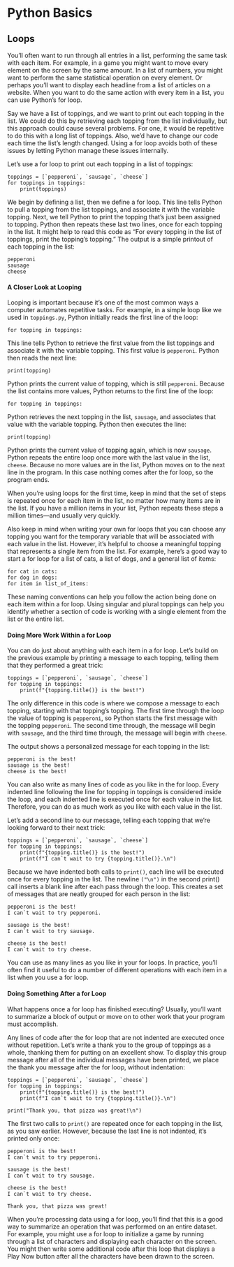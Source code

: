 # Python Basics

## Loops
You’ll often want to run through all entries in a list, performing the same task with each item. For example, in a game you might want to move every element on the screen by the same amount. In a list of numbers, you might want to perform the same statistical operation on every element. Or perhaps you’ll want to display each headline from a list of articles on a website. When you want to do the same action with every item in a list, you can use Python’s for loop.

Say we have a list of toppings, and we want to print out each topping in the list. We could do this by retrieving each topping from the list individually, but this approach could cause several problems. For one, it would be repetitive to do this with a long list of toppings. Also, we’d have to change our code each time the list’s length changed. Using a for loop avoids both of these issues by letting Python manage these issues internally.

Let’s use a for loop to print out each topping in a list of toppings:

```
toppings = [`pepperoni`, `sausage`, `cheese`]
for toppings in toppings:
    print(toppings)
```
    
We begin by defining a list, then we define a for loop. This line tells Python to pull a topping from the list toppings, and associate it with the variable topping. Next, we tell Python to print the topping that’s just been assigned to topping. Python then repeats these last two lines, once for each topping in the list. It might help to read this code as “For every topping in the list of toppings, print the topping’s topping.” The output is a simple printout of each topping in the list:

```
pepperoni
sausage
cheese
```

#### A Closer Look at Looping
Looping is important because it’s one of the most common ways a computer automates repetitive tasks. For example, in a simple loop like we used in `toppings.py`, Python initially reads the first line of the loop:

```
for topping in toppings:
```

This line tells Python to retrieve the first value from the list toppings and associate it with the variable topping. This first value is `pepperoni`. Python then reads the next line:

```
print(topping)
```

Python prints the current value of topping, which is still `pepperoni`. Because the list contains more values, Python returns to the first line of the loop:

```
for topping in toppings:
```

Python retrieves the next topping in the list, `sausage`, and associates that value with the variable topping. Python then executes the line:

```
print(topping)
```

Python prints the current value of topping again, which is now `sausage`. Python repeats the entire loop once more with the last value in the list, `cheese`. Because no more values are in the list, Python moves on to the next line in the program. In this case nothing comes after the for loop, so the program ends.

When you’re using loops for the first time, keep in mind that the set of steps is repeated once for each item in the list, no matter how many items are in the list. If you have a million items in your list, Python repeats these steps a million times—and usually very quickly.

Also keep in mind when writing your own for loops that you can choose any topping you want for the temporary variable that will be associated with each value in the list. However, it’s helpful to choose a meaningful topping that represents a single item from the list. For example, here’s a good way to start a for loop for a list of cats, a list of dogs, and a general list of items:

```
for cat in cats:
for dog in dogs:
for item in list_of_items:
```

These naming conventions can help you follow the action being done on each item within a for loop. Using singular and plural toppings can help you identify whether a section of code is working with a single element from the list or the entire list.

#### Doing More Work Within a for Loop
You can do just about anything with each item in a for loop. Let’s build on the previous example by printing a message to each topping, telling them that they performed a great trick:

```
toppings = [`pepperoni`, `sausage`, `cheese`]
for topping in toppings:
    print(f"{topping.title()} is the best!")
```

The only difference in this code is where we compose a message to each topping, starting with that topping’s topping. The first time through the loop the value of topping is `pepperoni`, so Python starts the first message with the topping `pepperoni`. The second time through, the message will begin with `sausage`, and the third time through, the message will begin with `cheese`.

The output shows a personalized message for each topping in the list:

```
pepperoni is the best!
sausage is the best!
cheese is the best!
```

You can also write as many lines of code as you like in the for loop. Every indented line following the line for topping in toppings is considered inside the loop, and each indented line is executed once for each value in the list. Therefore, you can do as much work as you like with each value in the list.

Let’s add a second line to our message, telling each topping that we’re looking forward to their next trick:

```
toppings = [`pepperoni`, `sausage`, `cheese`]
for topping in toppings:
    print(f"{topping.title()} is the best!")
    print(f"I can`t wait to try {topping.title()}.\n")
```

Because we have indented both calls to `print()`, each line will be executed once for every topping in the list. The newline `("\n")` in the second print() call inserts a blank line after each pass through the loop. This creates a set of messages that are neatly grouped for each person in the list:

```
pepperoni is the best!
I can`t wait to try pepperoni.

sausage is the best!
I can`t wait to try sausage.

cheese is the best!
I can`t wait to try cheese.
```

You can use as many lines as you like in your for loops. In practice, you’ll often find it useful to do a number of different operations with each item in a list when you use a for loop.

#### Doing Something After a for Loop
What happens once a for loop has finished executing? Usually, you’ll want to summarize a block of output or move on to other work that your program must accomplish.

Any lines of code after the for loop that are not indented are executed once without repetition. Let’s write a thank you to the group of toppings as a whole, thanking them for putting on an excellent show. To display this group message after all of the individual messages have been printed, we place the thank you message after the for loop, without indentation:

```
toppings = [`pepperoni`, `sausage`, `cheese`]
for topping in toppings:
    print(f"{topping.title()} is the best!")
    print(f"I can`t wait to try {topping.title()}.\n")

print("Thank you, that pizza was great!\n")
```

The first two calls to `print()` are repeated once for each topping in the list, as you saw earlier. However, because the last line is not indented, it’s printed only once:

```
pepperoni is the best!
I can`t wait to try pepperoni.

sausage is the best!
I can`t wait to try sausage.

cheese is the best!
I can`t wait to try cheese.

Thank you, that pizza was great!
```

When you’re processing data using a for loop, you’ll find that this is a good way to summarize an operation that was performed on an entire dataset. For example, you might use a for loop to initialize a game by running through a list of characters and displaying each character on the screen. You might then write some additional code after this loop that displays a Play Now button after all the characters have been drawn to the screen.